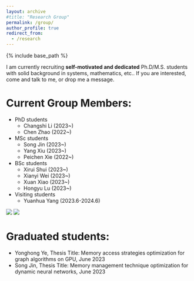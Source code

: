 ```yaml
---
layout: archive
#title: "Research Group"
permalink: /group/
author_profile: true
redirect_from:
  - /research
---
```


{% include base_path %}

I am currently recruiting **self-motivated and dedicated** Ph.D/M.S. students with solid background in systems, mathematics, etc.. If you are interested, come and talk to me, or drop me a message.

Current Group Members:
=====
- PhD students
  - Changshi Li (2023~)
  - Chen Zhao (2022~)
- MSc students
  - Song Jin (2023~)
  - Yang Xiu (2023~)
  - Peichen Xie (2022~)
- BSc students
  - Xirui Shui (2023~)
  - Xianyi Wei (2023~)
  - Xuan Xiao (2023~)
  - Hongyu Lu (2023~)
- Visiting students
  - Yuanhua Yang (2023.6-2024.6)
 
![](https://blog.ikke.moe/img/miui7.png)
![](https://blog.ikke.moe/img/miui7.png)

Graduated students:
=====
- Yonghong Ye, Thesis Title: Memory access strategies optimization for graph algorithms on GPU, June 2023
- Song Jin, Thesis Title: Memory management technique optimization for dynamic neural networks, June 2023
